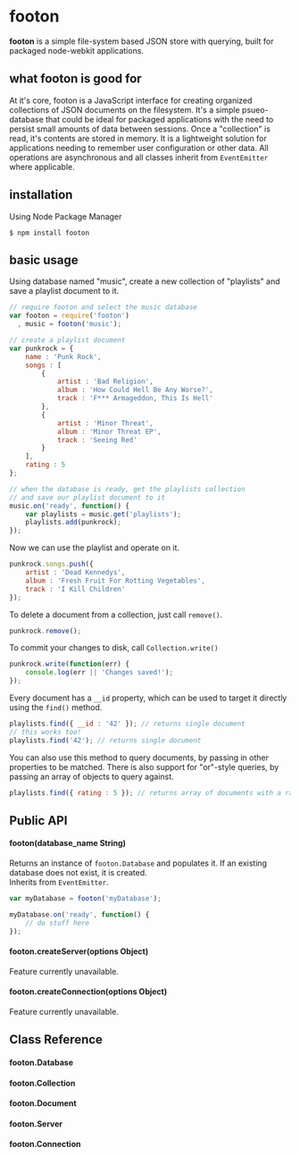 footon
======

**footon** is a simple file-system based JSON store with querying, built for packaged node-webkit applications.

## what footon is good for

At it's core, footon is a JavaScript interface for creating organized collections of JSON documents 
on the filesystem. It's a simple psueo-database that could be ideal for packaged applications with 
the need to persist small amounts of data between sessions. Once a "collection" is read, it's 
contents are stored in memory. It is a lightweight solution for applications needing to remember user 
configuration or other data. All operations are asynchronous and all classes inherit from `EventEmitter` 
where applicable.

## installation

Using Node Package Manager

```
$ npm install footon
```

## basic usage

Using database named "music", create a new collection of "playlists" and save a playlist document to it.

```javascript
// require footon and select the music database
var footon = require('footon')
  , music = footon('music');

// create a playlist document
var punkrock = {
	name : 'Punk Rock',
	songs : [
		{ 
			artist : 'Bad Religion', 
			album : 'How Could Hell Be Any Worse?', 
			track : 'F*** Armageddon, This Is Hell' 
		},
		{
			artist : 'Minor Threat', 
			album : 'Minor Threat EP', 
			track : 'Seeing Red'
		}
	],
	rating : 5
};

// when the database is ready, get the playlists collection
// and save our playlist document to it
music.on('ready', function() {
	var playlists = music.get('playlists');
	playlists.add(punkrock);
});


```

Now we can use the playlist and operate on it.

```javascript
punkrock.songs.push({
	artist : 'Dead Kennedys', 
	album : 'Fresh Fruit For Rotting Vegetables', 
	track : 'I Kill Children'
});
```

To delete a document from a collection, just call `remove()`.

```javascript
punkrock.remove();
```

To commit your changes to disk, call `Collection.write()`

```javascript
punkrock.write(function(err) {
	console.log(err || 'Changes saved!');
});
```

Every document has a `__id` property, which can be used to target it directly using the `find()` 
method.

```javascript
playlists.find({ __id : '42' }); // returns single document
// this works too!
playlists.find('42'); // returns single document
```

You can also use this method to query documents, by passing in other properties to be matched.
There is also support for "or"-style queries, by passing an array of objects to query against.

```javascript
playlists.find({ rating : 5 }); // returns array of documents with a rating of 5
```

## Public API

#### footon(database_name String)

Returns an instance of `footon.Database` and populates it. If an existing database does not exist, it is created.  
Inherits from `EventEmitter`.

```javascript
var myDatabase = footon('myDatabase');

myDatabase.on('ready', function() {
	// do stuff here
});
```

#### footon.createServer(options Object)

Feature currently unavailable.

#### footon.createConnection(options Object)

Feature currently unavailable.

## Class Reference

#### footon.Database


#### footon.Collection


#### footon.Document


#### footon.Server


#### footon.Connection
